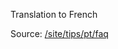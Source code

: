 Translation to French

Source: [/site/tips/pt/faq](https://github.com/holyrics/i18n/tree/main/site/tips/pt/faq)